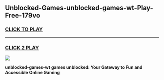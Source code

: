 
## Unblocked-Games-unblocked-games-wt-Play-Free-179vo
<h3>
<a href="https://premium76.site?title=unblocked-games-wt&ref=22A">CLICK TO PLAY</a></h3>
<hr>

<h3>
<a href="https://premium76.site?title=unblocked-games-wt&ref=22A">CLICK 2 PLAY</a>
  
</h3>

<a href="https://premium76.site?title=unblocked-games-wt&ref=22A"><img src="https://clearcache.store/games.png"></a>


**unblocked-games-wt games unblocked: Your Gateway to Fun and Accessible Online Gaming**
